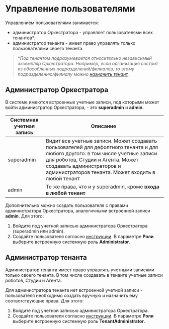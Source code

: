 # Управление пользователями

Управлением пользователями занимается:
* администратор Оркестратора - управляет пользователями всех тенантов\*;
* администратор тенанта - имеет право управлять только пользователями своего тенанта.

> \**Под тенантом подразумевается относительно независимый экземпляр Оркестратора. Например, если организация состоит из обособленных подразделений/филиалов, то этому подразделению/филиалу можно [назначить тенант](https://docs.primo-rpa.ru/primo-rpa/orchestrator/deployment/tenants).*

## Администратор Оркестратора

В системе имеются встроенные учетные записи, под которыми может войти администратор Оркестратора, - это **superadmin** и **admin**. 

| Системная учетная запись | Описание  |
| ------------------------ | --------- |
| superadmin         | Видит все учетные записи. Может создавать пользователей для дефолтного тенанта и для любого другого: в том числе учетные записи для роботов, Студии и Агента. Может создавать администраторов и администраторов тенанта. Может входить в любой тенант |
| admin              | Те же права, что и у superadmin, кроме **входа в любой тенант** |

Дополнительно можно создать пользователя с правами администратора Оркестратора, аналогичными встроенной записи **admin**. Для этого:
1. Войдите под учетной записью администратора Оркестратора (superadmin или admin).
2. Создайте пользователя согласно [инструкции](https://docs.primo-rpa.ru/primo-rpa/orchestrator/settings/users/orch-users). В параметре **Роли** выберите встроенную системную роль **Administrator**. 


## Администратор тенанта

Администратор тенанта имеет право управлять учетными записями только своего тенанта. В том числе создавать в тенанте учетные записи роботов, Студии и Агента.

Для администратора тенанта нет встроенной учетной записи - пользователя необходимо создать вручную и назначить ему соответствующие права. Для этого:
1. Войдите под учетной записью администратора Оркестратора.
2. Создайте пользователя согласно [инструкции](https://docs.primo-rpa.ru/primo-rpa/orchestrator/settings/users/orch-users). В параметре **Роли** выберите встроенную системную роль **TenantAdministrator.**


